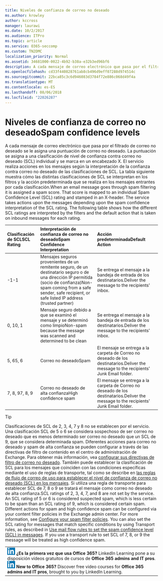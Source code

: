 ```yaml
---
title: Niveles de confianza de correo no deseado
ms.author: krowley
author: kccross
manager: laurawi
ms.date: 10/2/2017
ms.audience: ITPro
ms.topic: article
ms.service: O365-seccomp
ms.custom: TN2DMC
localization_priority: Normal
ms.assetid: 34681000-0022-4b92-b38a-e32b3ed96bf6
description: A cada mensaje de correo electrónico que pasa por el filtrado de correo no deseado se le asigna una puntuación de correo no deseado. La puntuación se asigna a una clasificación de nivel de confianza contra correo no deseado (SCL) individual y se marca en un encabezado X. El servicio realiza acciones en los mensajes según la interpretación de la confianza contra correo no deseado de las clasificaciones de SCL. La tabla siguiente muestra cómo las distintas clasificaciones de SCL se interpretan en los filtros y la acción predeterminada que se realiza en los mensajes entrantes por cada clasificación.
ms.openlocfilehash: cd33f440828761ab8cb496d9eff07288d974514c
ms.sourcegitcommit: 22bca85c3c6d946083d3784f72e886c068d49f4a
ms.translationtype: MT
ms.contentlocale: es-ES
ms.lasthandoff: 08/06/2018
ms.locfileid: "22026287"
---
```

# <a name="spam-confidence-levels"></a><span data-ttu-id="c5664-106">Niveles de confianza de correo no deseado</span><span class="sxs-lookup"><span data-stu-id="c5664-106">Spam confidence levels</span></span>

<span data-ttu-id="c5664-p102">A cada mensaje de correo electrónico que pasa por el filtrado de correo no deseado se le asigna una puntuación de correo no deseado. La puntuación se asigna a una clasificación de nivel de confianza contra correo no deseado (SCL) individual y se marca en un encabezado X. El servicio realiza acciones en los mensajes según la interpretación de la confianza contra correo no deseado de las clasificaciones de SCL. La tabla siguiente muestra cómo las distintas clasificaciones de SCL se interpretan en los filtros y la acción predeterminada que se realiza en los mensajes entrantes por cada clasificación.</span><span class="sxs-lookup"><span data-stu-id="c5664-p102">When an email message goes through spam filtering it is assigned a spam score. That score is mapped to an individual Spam Confidence Level (SCL) rating and stamped in an X-header. The service takes actions upon the messages depending upon the spam confidence interpretation of the SCL rating. The following table shows how the different SCL ratings are interpreted by the filters and the default action that is taken on inbound messages for each rating.</span></span>
  
|<span data-ttu-id="c5664-111">**Clasificación de SCL**</span><span class="sxs-lookup"><span data-stu-id="c5664-111">**SCL Rating**</span></span>|<span data-ttu-id="c5664-112">**Interpretación de confianza de correo no deseado**</span><span class="sxs-lookup"><span data-stu-id="c5664-112">**Spam Confidence Interpretation**</span></span>|<span data-ttu-id="c5664-113">**Acción predeterminada**</span><span class="sxs-lookup"><span data-stu-id="c5664-113">**Default Action**</span></span>|
|:-----|:-----|:-----|
|<span data-ttu-id="c5664-114">-1</span><span class="sxs-lookup"><span data-stu-id="c5664-114">-1</span></span>  <br/> |<span data-ttu-id="c5664-115">Mensajes seguros provenientes de un remitente seguro, de un destinatario seguro o de una dirección IP permitida (socio de confianza)</span><span class="sxs-lookup"><span data-stu-id="c5664-115">Non-spam coming from a safe sender, safe recipient, or safe listed IP address (trusted partner)</span></span>  <br/> |<span data-ttu-id="c5664-116">Se entrega el mensaje a la bandeja de entrada de los destinatarios.</span><span class="sxs-lookup"><span data-stu-id="c5664-116">Deliver the message to the recipients' inbox.</span></span>  <br/> |
|<span data-ttu-id="c5664-117">0, 1</span><span class="sxs-lookup"><span data-stu-id="c5664-117">0, 1</span></span>  <br/> |<span data-ttu-id="c5664-118">Mensaje seguro debido a que se examinó el mensaje y se determinó como limpio</span><span class="sxs-lookup"><span data-stu-id="c5664-118">Non-spam because the message was scanned and determined to be clean</span></span>  <br/> |<span data-ttu-id="c5664-119">Se entrega el mensaje a la bandeja de entrada de los destinatarios.</span><span class="sxs-lookup"><span data-stu-id="c5664-119">Deliver the message to the recipients' inbox.</span></span>  <br/> |
|<span data-ttu-id="c5664-120">5, 6</span><span class="sxs-lookup"><span data-stu-id="c5664-120">5, 6</span></span>  <br/> | <span data-ttu-id="c5664-121">Correo no deseado</span><span class="sxs-lookup"><span data-stu-id="c5664-121">Spam</span></span>  <br/> |<span data-ttu-id="c5664-122">El mensaje se entrega a la carpeta de Correo no deseado de los destinatarios.</span><span class="sxs-lookup"><span data-stu-id="c5664-122">Deliver the message to the recipients' Junk Email folder.</span></span>  <br/> |
|<span data-ttu-id="c5664-123">7, 8, 9</span><span class="sxs-lookup"><span data-stu-id="c5664-123">7, 8, 9</span></span>  <br/> |<span data-ttu-id="c5664-124">Correo no deseado de alta confianza</span><span class="sxs-lookup"><span data-stu-id="c5664-124">High confidence spam</span></span>  <br/> |<span data-ttu-id="c5664-125">El mensaje se entrega a la carpeta de Correo no deseado de los destinatarios.</span><span class="sxs-lookup"><span data-stu-id="c5664-125">Deliver the message to the recipients' Junk Email folder.</span></span>  <br/> |
   
> [!TIP]
> <span data-ttu-id="c5664-p103">Clasificaciones de SCL de 2, 3, 4, 7 y 8 no se establecen por el servicio. Una clasificación SCL de 5 o 6 se considera sospechoso de ser correo no deseado que es menos determinado ser correo no deseado que un SCL de 9, que se considera determinada spam. Diferentes acciones para correo no deseado y spam de alta confianza se pueden configurar a través de las directivas de filtro de contenido en el centro de administración de Exchange. Para obtener más información, vea [configurar sus directivas de filtro de correo no deseado](configure-your-spam-filter-policies.md). También puede establecer la clasificación de SCL para los mensajes que coinciden con las condiciones específicas mediante el uso de reglas de transporte, tal como se describe en [las reglas de flujo de correo de uso para establecer el nivel de confianza de correo no deseado (SCL) en los mensajes](use-mail-flow-rules-to-set-the-spam-confidence-level-scl-in-messages.md). Si utiliza una regla de transporte para establecer SCL de 7, 8 o 9 se tratará el mensaje como correo no deseado de alta confianza.</span><span class="sxs-lookup"><span data-stu-id="c5664-p103">SCL ratings of 2, 3, 4, 7, and 8 are not set by the service. An SCL rating of 5 or 6 is considered suspected spam, which is less certain to be spam than an SCL rating of 9, which is considered certain spam. Different actions for spam and high confidence spam can be configured via your content filter policies in the Exchange admin center. For more information, see [Configure your spam filter policies](configure-your-spam-filter-policies.md). You can also set the SCL rating for messages that match specific conditions by using Transport rules, as described in [Use mail flow rules to set the spam confidence level (SCL) in messages](use-mail-flow-rules-to-set-the-spam-confidence-level-scl-in-messages.md). If you use a transport rule to set SCL of 7, 8, or 9 the message will be treated as high confidence spam.</span></span> 
  
||
|:-----|
|<span data-ttu-id="c5664-p104">![El icono reducido de LinkedIn Learning](media/eac8a413-9498-4220-8544-1e37d1aaea13.png) **¿Es la primera vez que usa Office 365?**         LinkedIn Learning pone a su disposición vídeos gratuitos de cursos de **Office 365 admins and IT pros**.</span><span class="sxs-lookup"><span data-stu-id="c5664-p104">![The short icon for LinkedIn Learning](media/eac8a413-9498-4220-8544-1e37d1aaea13.png) **New to Office 365?**         Discover free video courses for **Office 365 admins and IT pros**, brought to you by LinkedIn Learning.</span></span> |
   

